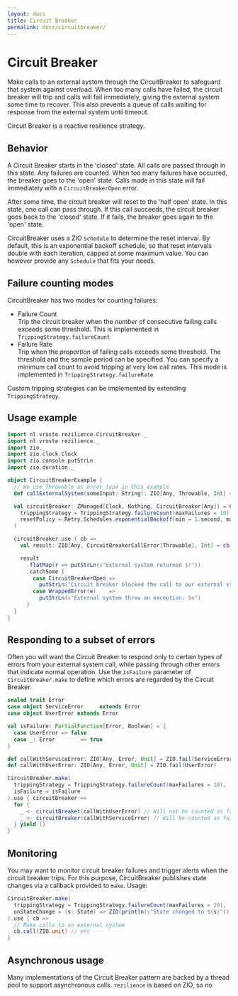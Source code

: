 ```yaml
---
layout: docs
title: Circuit Breaker
permalink: docs/circuitbreaker/
---
```


# Circuit Breaker
Make calls to an external system through the CircuitBreaker to safeguard that system against overload. When too many calls have failed, the circuit breaker will trip and calls will fail immediately, giving the external system some time to recover. This also prevents a queue of calls waiting for response from the external system until timeout.

Circuit Breaker is a reactive resilience strategy.

## Behavior
A Circuit Breaker starts in the 'closed' state. All calls are passed through in this state. Any failures are counted. When too many failures have occurred, the breaker goes to the 'open' state. Calls made in this state will fail immediately with a `CircuitBreakerOpen` error. 

After some time, the circuit breaker will reset to the 'half open' state. In this state, one call can pass through. If this call succeeds, the circuit breaker goes back to the 'closed' state. If it fails, the breaker goes again to the 'open' state.

CircuitBreaker uses a ZIO `Schedule` to determine the reset interval. By default, this is an exponential backoff schedule, so that reset intervals double with each iteration, capped at some maximum value. You can however provide any `Schedule` that fits your needs.

## Failure counting modes
CircuitBreaker has two modes for counting failures:

* Failure Count  
  Trip the circuit breaker when the _number_ of consecutive failing calls exceeds some threshold. This is implemented in `TrippingStrategy.failureCount`
* Failure Rate  
  Trip when the _proportion_ of failing calls exceeds some threshold. The threshold and the sample period can be specified. You can specify a minimum call count to avoid tripping at very low call rates. This mode is implemented in `TrippingStrategy.failureRate`
  
Custom tripping strategies can be implemented by extending `TrippingStrategy`.

## Usage example

```scala mdoc:silent
import nl.vroste.rezilience.CircuitBreaker._
import nl.vroste.rezilience._
import zio._
import zio.clock.Clock
import zio.console.putStrLn
import zio.duration._

object CircuitBreakerExample {
  // We use Throwable as error type in this example
  def callExternalSystem(someInput: String): ZIO[Any, Throwable, Int] = ZIO.succeed(someInput.length)

  val circuitBreaker: ZManaged[Clock, Nothing, CircuitBreaker[Any]] = CircuitBreaker.make(
    trippingStrategy = TrippingStrategy.failureCount(maxFailures = 10),
    resetPolicy = Retry.Schedules.exponentialBackoff(min = 1.second, max = 1.minute)
  )

  circuitBreaker.use { cb =>
    val result: ZIO[Any, CircuitBreakerCallError[Throwable], Int] = cb(callExternalSystem("some input"))

    result
      .flatMap(r => putStrLn(s"External system returned $r"))
      .catchSome {
        case CircuitBreakerOpen =>
          putStrLn("Circuit breaker blocked the call to our external system")
        case WrappedError(e)    =>
          putStrLn(s"External system threw an exception: $e")
      }
  }
}
```

## Responding to a subset of errors
Often you will want the Circuit Breaker to respond only to certain types of errors from your external system call, while passing through other errors that indicate normal operation. Use the `isFailure` parameter of `CircuitBreaker.make` to define which errors are regarded by the Circuit Breaker.

```scala mdoc:silent
sealed trait Error
case object ServiceError     extends Error
case object UserError extends Error

val isFailure: PartialFunction[Error, Boolean] = {
  case UserError => false
  case _: Error        => true
}

def callWithServiceError: ZIO[Any, Error, Unit] = ZIO.fail(ServiceError)
def callWithUserError: ZIO[Any, Error, Unit] = ZIO.fail(UserError)

CircuitBreaker.make(
  trippingStrategy = TrippingStrategy.failureCount(maxFailures = 10),
  isFailure = isFailure
).use { circuitBreaker =>
  for {
    _ <- circuitBreaker(callWithUserError) // Will not be counted as failure by the circuit breaker
    _ <- circuitBreaker(callWithServiceError) // Will be counted as failure
  } yield ()
}
```

## Monitoring
You may want to monitor circuit breaker failures and trigger alerts when the circuit breaker trips. For this purpose, CircuitBreaker publishes state changes via a callback provided to `make`. Usage:

```scala mdoc:silent
CircuitBreaker.make(
  trippingStrategy = TrippingStrategy.failureCount(maxFailures = 10),
  onStateChange = (s: State) => ZIO(println(s"State changed to ${s}")).ignore
).use { cb =>
  // Make calls to an external system
  cb.call(ZIO.unit) // etc
}
```

## Asynchronous usage

Many implementations of the Circuit Breaker pattern are backed by a thread pool to support asynchronous calls. `rezilience` is based on ZIO, so no 

